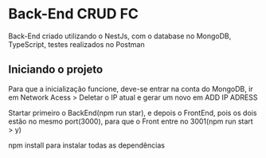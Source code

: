 # Back-End CRUD FC

Back-End criado utilizando o NestJs, com o database no MongoDB, TypeScript, testes realizados no Postman

## Iniciando o projeto

Para que a inicialização funcione, deve-se entrar na conta do MongoDB, ir em Network Acess > Deletar o IP 
atual e gerar um novo em ADD IP ADRESS

Startar primeiro o BackEnd(npm run star), e depois o FrontEnd, pois os dois estão no mesmo port(3000), para
que o Front entre no 3001(npm run start > y)

npm install para instalar todas as dependências
